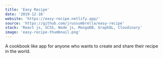 ```yaml
---
title: 'Easy Recipe'
date: '2019-12-16'
website: 'https://easy-recipe.netlify.app/'
source: 'https://github.com/jrussumbrella/easy-recipe'
stack: 'React js, SCSS, Node js, MongoDB, GraphQL, Cloudinary'
image: 'easy-recipe-thumbnail.png'
---
```


A cookbook like app for anyone who wants to create and share their recipe in the world.
